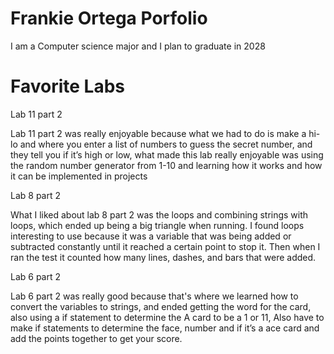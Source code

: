 # Frankie Ortega Porfolio
I am a Computer science major and I plan to graduate in 2028

# Favorite Labs

Lab 11 part 2

Lab 11 part 2 was really enjoyable because what we had to do is make a hi-lo 
and where you enter a list of numbers to guess the secret number, and they tell 
you if it’s high or low, what made this  lab really enjoyable was using the random 
number generator from 1-10 and learning how it works and how it can be implemented in projects

Lab 8 part 2

What I liked about lab 8 part 2 was the loops and combining strings with loops, which 
ended up being a big triangle when running. I found loops interesting to use because it was a variable 
that was being added or subtracted constantly until it reached a certain point to stop it. Then when I 
ran the test it counted how many lines, dashes, and bars that were added.

Lab 6 part 2

Lab 6 part 2 was really good because that's where we learned how to convert the variables to strings, 
and ended getting the word for the card, also using a if statement to determine the A card to be a 1 or 
11, Also have to make if statements to determine the face, number and if it’s a ace card and add the points 
together to get your score.
